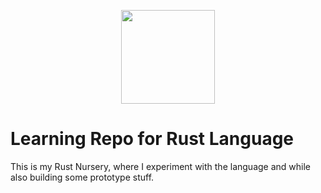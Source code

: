 <p align="center">
  <a href="https://www.rust-lang.org">
    <img src="https://rustacean.net/assets/rustacean-flat-happy.png" width=150/>
  </a>
</p>

# Learning Repo for Rust Language
This is my Rust Nursery, where I experiment with the language and while also building some prototype stuff.  
